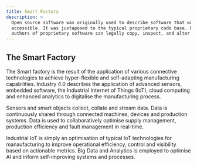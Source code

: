 ```yaml
---
title: Smart Factory
description: >
  Open source software was originally used to describe software that was publicly
  accessible. It was juxtaposed to the typical proprietary code base. Only the original
  authors of proprietary software can legally copy, inspect, and alter that software.
---
```


## The Smart Factory

The Smart factory is the result of the application of various connective technologies to achieve hyper-flexible and self-adapting manufacturing capabilities. Industry 4.0 describes the application of advanced sensors, embedded software, the Industrial Internet of Things (IoT), cloud computing and enhanced analytics to digitalise the manufacturing process.

Sensors and smart objects collect, collate and stream data. Data is continuously shared through connected machines, devices and production systems. Data is used to collaboratively optimise supply management, production efficiency and fault management in real-time.

Industrial IoT is simply an optimisation of typical IoT technologies for manaufacturing.to improve operational efficiency, control and visibility based on actionable metrics. Big Data and Analytics is employed to optimise AI and inform self-improving systems and processes.
